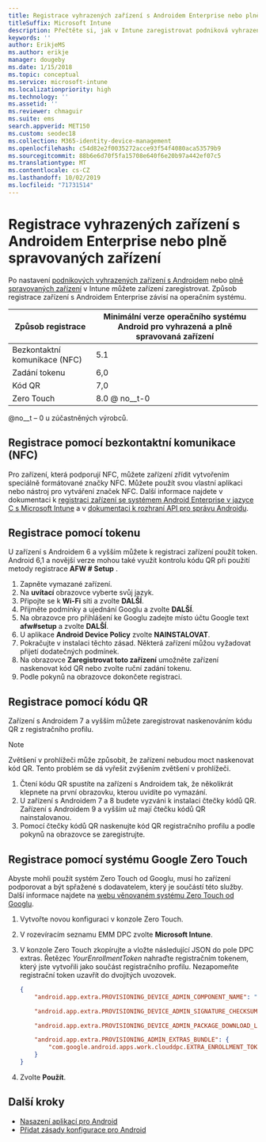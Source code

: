 ```yaml
---
title: Registrace vyhrazených zařízení s Androidem Enterprise nebo plně spravovaných zařízení v Intune
titleSuffix: Microsoft Intune
description: Přečtěte si, jak v Intune zaregistrovat podniková vyhrazená zařízení s Androidem nebo plně spravovaná zařízení.
keywords: ''
author: ErikjeMS
ms.author: erikje
manager: dougeby
ms.date: 1/15/2018
ms.topic: conceptual
ms.service: microsoft-intune
ms.localizationpriority: high
ms.technology: ''
ms.assetid: ''
ms.reviewer: chmaguir
ms.suite: ems
search.appverid: MET150
ms.custom: seodec18
ms.collection: M365-identity-device-management
ms.openlocfilehash: c54d82e2f0035272acce93f54f4080aca53579b9
ms.sourcegitcommit: 88b6e6d70f5fa15708e640f6e20b97a442ef07c5
ms.translationtype: MT
ms.contentlocale: cs-CZ
ms.lasthandoff: 10/02/2019
ms.locfileid: "71731514"
---
```

# <a name="enroll-your-android-enterprise-dedicated-devices-or-fully-managed-devices"></a>Registrace vyhrazených zařízení s Androidem Enterprise nebo plně spravovaných zařízení

Po nastavení [podnikových vyhrazených zařízení s Androidem](android-kiosk-enroll.md) nebo [plně spravovaných zařízení](android-fully-managed-enroll.md) v Intune můžete zařízení zaregistrovat. Způsob registrace zařízení s Androidem Enterprise závisí na operačním systému.

| Způsob registrace | Minimální verze operačního systému Android pro vyhrazená a plně spravovaná zařízení |
| ----- | ----- |
| Bezkontaktní komunikace (NFC) | 5.1 |
| Zadání tokenu | 6,0 |
| Kód QR | 7,0 |
| Zero Touch  | 8.0 @ no__t-0 |

@no__t – 0 u zúčastněných výrobců.

## <a name="enroll-by-using-near-field-communication-nfc"></a>Registrace pomocí bezkontaktní komunikace (NFC)

Pro zařízení, která podporují NFC, můžete zařízení zřídit vytvořením speciálně formátované značky NFC. Můžete použít svou vlastní aplikaci nebo nástroj pro vytváření značek NFC. Další informace najdete v dokumentaci k [registraci zařízení se systémem Android Enterprise v jazyce C s Microsoft Intune](https://blogs.technet.microsoft.com/cbernier/2018/10/15/nfc-based-android-enterprise-device-enrollment-with-microsoft-intune/) a v [dokumentaci k rozhraní API pro správu Androidu](https://developers.google.com/android/management/provision-device#nfc_method).

## <a name="enroll-by-using-a-token"></a>Registrace pomocí tokenu

U zařízení s Androidem 6 a vyšším můžete k registraci zařízení použít token. Android 6,1 a novější verze mohou také využít kontrolu kódu QR při použití metody registrace **AFW # Setup** .

1. Zapněte vymazané zařízení.
2. Na **uvítací** obrazovce vyberte svůj jazyk.
3. Připojte se k **Wi-Fi** síti a zvolte **DALŠÍ**.
4. Přijměte podmínky a ujednání Googlu a zvolte **DALŠÍ**.
5. Na obrazovce pro přihlášení ke Googlu zadejte místo účtu Google text **afw#setup** a zvolte **DALŠÍ**.
6. U aplikace **Android Device Policy** zvolte **NAINSTALOVAT**.
7. Pokračujte v instalaci těchto zásad.  Některá zařízení můžou vyžadovat přijetí dodatečných podmínek.
8. Na obrazovce **Zaregistrovat toto zařízení** umožněte zařízení naskenovat kód QR nebo zvolte ruční zadání tokenu.
9. Podle pokynů na obrazovce dokončete registraci.

## <a name="enroll-by-using-a-qr-code"></a>Registrace pomocí kódu QR

Zařízení s Androidem 7 a vyšším můžete zaregistrovat naskenováním kódu QR z registračního profilu.

> [!Note]
> Zvětšení v prohlížeči může způsobit, že zařízení nebudou moct naskenovat kód QR. Tento problém se dá vyřešit zvýšením zvětšení v prohlížeči.

1. Čtení kódu QR spustíte na zařízení s Androidem tak, že několikrát klepnete na první obrazovku, kterou uvidíte po vymazání.
2. U zařízení s Androidem 7 a 8 budete vyzváni k instalaci čtečky kódů QR. Zařízení s Androidem 9 a vyšším už mají čtečku kódů QR nainstalovanou.
3. Pomocí čtečky kódů QR naskenujte kód QR registračního profilu a podle pokynů na obrazovce se zaregistrujte.

## <a name="enroll-by-using-google-zero-touch"></a>Registrace pomocí systému Google Zero Touch

Abyste mohli použít systém Zero Touch od Googlu, musí ho zařízení podporovat a být spřažené s dodavatelem, který je součástí této služby.  Další informace najdete na [webu věnovaném systému Zero Touch od Googlu](https://www.android.com/enterprise/management/zero-touch/).

1. Vytvořte novou konfiguraci v konzole Zero Touch.
2. V rozevíracím seznamu EMM DPC zvolte **Microsoft Intune**.
3. V konzole Zero Touch zkopírujte a vložte následující JSON do pole DPC extras. Řetězec *YourEnrollmentToken* nahraďte registračním tokenem, který jste vytvořili jako součást registračního profilu. Nezapomeňte registrační token uzavřít do dvojitých uvozovek.

    ```json
    {
        "android.app.extra.PROVISIONING_DEVICE_ADMIN_COMPONENT_NAME": "com.google.android.apps.work.clouddpc/.receivers.CloudDeviceAdminReceiver",

        "android.app.extra.PROVISIONING_DEVICE_ADMIN_SIGNATURE_CHECKSUM": "I5YvS0O5hXY46mb01BlRjq4oJJGs2kuUcHvVkAPEXlg",

        "android.app.extra.PROVISIONING_DEVICE_ADMIN_PACKAGE_DOWNLOAD_LOCATION": "https://play.google.com/managed/downloadManagingApp?identifier=setup",

        "android.app.extra.PROVISIONING_ADMIN_EXTRAS_BUNDLE": {
            "com.google.android.apps.work.clouddpc.EXTRA_ENROLLMENT_TOKEN": "YourEnrollmentToken"
        }
    }
    ```

4. Zvolte **Použít**.


## <a name="next-steps"></a>Další kroky
- [Nasazení aplikací pro Android](../apps/apps-deploy.md)
- [Přidat zásady konfigurace pro Android](../configuration/device-profiles.md)

